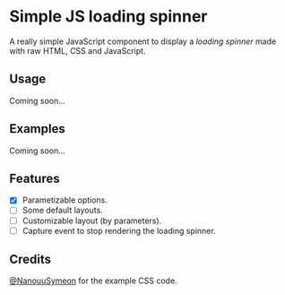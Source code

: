 # Simple JS loading spinner
A really simple JavaScript component to display a *loading spinner* made with raw HTML, CSS and JavaScript.

## Usage
Coming soon...

## Examples
Coming soon...

## Features
- [X] Parametizable options.
- [ ] Some default layouts.
- [ ] Customizable layout (by parameters).
- [ ] Capture event to stop rendering the loading spinner.

## Credits
[@NanouuSymeon](https://twitter.com/NanouuSymeon) for the example CSS code.